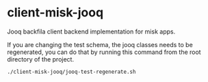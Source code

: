 # client-misk-jooq

Jooq backfila client backend implementation for misk apps.

If you are changing the test schema, the jooq classes needs to be regenerated, 
you can do that by running this command from the root directory 
of the project.

```
./client-misk-jooq/jooq-test-regenerate.sh
```